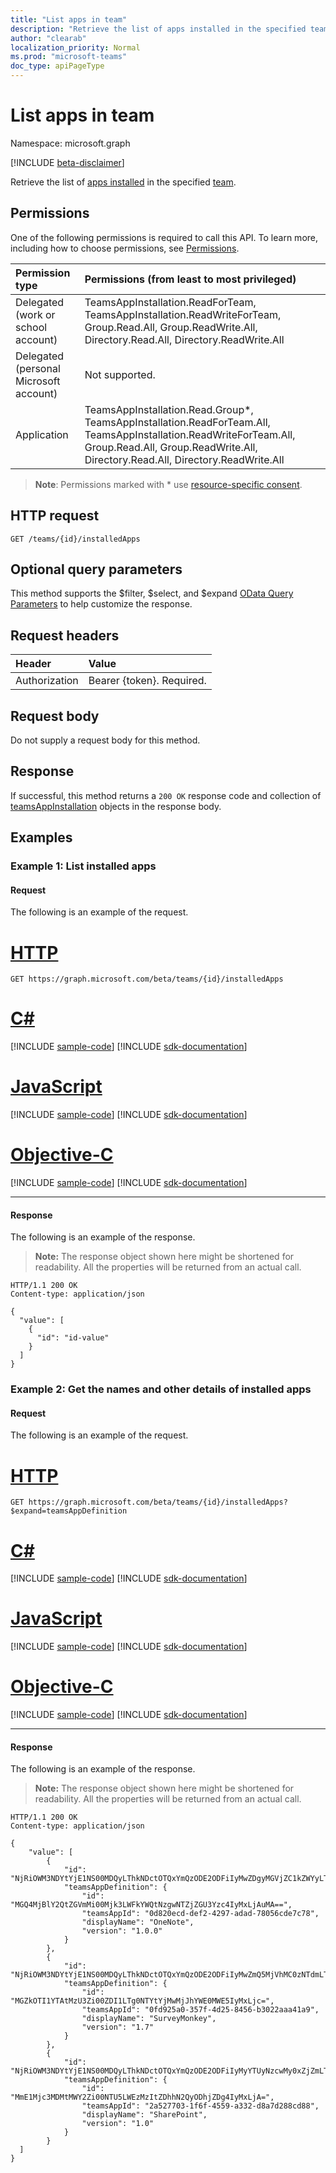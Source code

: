 ```yaml
---
title: "List apps in team"
description: "Retrieve the list of apps installed in the specified team."
author: "clearab"
localization_priority: Normal
ms.prod: "microsoft-teams"
doc_type: apiPageType
---
```


# List apps in team

Namespace: microsoft.graph

[!INCLUDE [beta-disclaimer](../../includes/beta-disclaimer.md)]

Retrieve the list of [apps installed](../resources/teamsappinstallation.md) in the specified [team](../resources/team.md).

## Permissions

One of the following permissions is required to call this API. To learn more, including how to choose permissions, see [Permissions](/graph/permissions-reference).

|Permission type      | Permissions (from least to most privileged)              |
|:--------------------|:---------------------------------------------------------|
|Delegated (work or school account) | TeamsAppInstallation.ReadForTeam, TeamsAppInstallation.ReadWriteForTeam, Group.Read.All, Group.ReadWrite.All, Directory.Read.All, Directory.ReadWrite.All |
|Delegated (personal Microsoft account) | Not supported.    |
|Application | TeamsAppInstallation.Read.Group*, TeamsAppInstallation.ReadForTeam.All, TeamsAppInstallation.ReadWriteForTeam.All, Group.Read.All, Group.ReadWrite.All, Directory.Read.All, Directory.ReadWrite.All |

> **Note**: Permissions marked with * use [resource-specific consent]( https://aka.ms/teams-rsc).

## HTTP request

<!-- { "blockType": "ignored" } -->

```http
GET /teams/{id}/installedApps
```

## Optional query parameters

This method supports the $filter, $select, and $expand [OData Query Parameters](/graph/query-parameters) to help customize the response.

## Request headers

| Header       | Value |
|:---------------|:--------|
| Authorization  | Bearer {token}. Required.  |

## Request body

Do not supply a request body for this method.

## Response

If successful, this method returns a `200 OK` response code and collection of [teamsAppInstallation](../resources/teamsappinstallation.md) objects in the response body.

## Examples

### Example 1: List installed apps

#### Request

The following is an example of the request.

# [HTTP](#tab/http)
<!-- {
  "blockType": "request",
  "name": "get_installed_teams_apps"
}-->
```msgraph-interactive
GET https://graph.microsoft.com/beta/teams/{id}/installedApps
```

# [C#](#tab/csharp)
[!INCLUDE [sample-code](../includes/snippets/csharp/get-installed-teams-apps-csharp-snippets.md)]
[!INCLUDE [sdk-documentation](../includes/snippets/snippets-sdk-documentation-link.md)]

# [JavaScript](#tab/javascript)
[!INCLUDE [sample-code](../includes/snippets/javascript/get-installed-teams-apps-javascript-snippets.md)]
[!INCLUDE [sdk-documentation](../includes/snippets/snippets-sdk-documentation-link.md)]

# [Objective-C](#tab/objc)
[!INCLUDE [sample-code](../includes/snippets/objc/get-installed-teams-apps-objc-snippets.md)]
[!INCLUDE [sdk-documentation](../includes/snippets/snippets-sdk-documentation-link.md)]

---

#### Response

The following is an example of the response.
>**Note:** The response object shown here might be shortened for readability. All the properties will be returned from an actual call.
<!-- {
  "blockType": "response",
  "name": "get_installed_teams_apps",
  "truncated": true,
  "@odata.type": "microsoft.graph.teamsAppInstallation",
  "isCollection": true
} -->

```http
HTTP/1.1 200 OK
Content-type: application/json

{
  "value": [
    {
      "id": "id-value"
    }
  ]
}
```

### Example 2: Get the names and other details of installed apps

#### Request

The following is an example of the request.

# [HTTP](#tab/http)
<!-- {
  "blockType": "request",
  "name": "get_installed_teams_apps_expand"
}-->

```msgraph-interactive
GET https://graph.microsoft.com/beta/teams/{id}/installedApps?$expand=teamsAppDefinition
```
# [C#](#tab/csharp)
[!INCLUDE [sample-code](../includes/snippets/csharp/get-installed-teams-apps-expand-csharp-snippets.md)]
[!INCLUDE [sdk-documentation](../includes/snippets/snippets-sdk-documentation-link.md)]

# [JavaScript](#tab/javascript)
[!INCLUDE [sample-code](../includes/snippets/javascript/get-installed-teams-apps-expand-javascript-snippets.md)]
[!INCLUDE [sdk-documentation](../includes/snippets/snippets-sdk-documentation-link.md)]

# [Objective-C](#tab/objc)
[!INCLUDE [sample-code](../includes/snippets/objc/get-installed-teams-apps-expand-objc-snippets.md)]
[!INCLUDE [sdk-documentation](../includes/snippets/snippets-sdk-documentation-link.md)]

---


#### Response

The following is an example of the response.

>**Note:** The response object shown here might be shortened for readability. All the properties will be returned from an actual call.
<!-- {
  "blockType": "response",
  "name": "get_installed_teams_apps_expand",
  "truncated": true,
  "@odata.type": "microsoft.graph.teamsAppInstallation",
  "isCollection": true
} -->

```http
HTTP/1.1 200 OK
Content-type: application/json

{
    "value": [
        {
            "id": "NjRiOWM3NDYtYjE1NS00MDQyLThkNDctOTQxYmQzODE2ODFiIyMwZDgyMGVjZC1kZWYyLTQyOTctYWRhZC03ODA1NmNkZTdjNzg=",
            "teamsAppDefinition": {
                "id": "MGQ4MjBlY2QtZGVmMi00Mjk3LWFkYWQtNzgwNTZjZGU3Yzc4IyMxLjAuMA==",
                "teamsAppId": "0d820ecd-def2-4297-adad-78056cde7c78",
                "displayName": "OneNote",
                "version": "1.0.0"
            }
        },
        {
            "id": "NjRiOWM3NDYtYjE1NS00MDQyLThkNDctOTQxYmQzODE2ODFiIyMwZmQ5MjVhMC0zNTdmLTRkMjUtODQ1Ni1iMzAyMmFhYTQxYTk=",
            "teamsAppDefinition": {
                "id": "MGZkOTI1YTAtMzU3Zi00ZDI1LTg0NTYtYjMwMjJhYWE0MWE5IyMxLjc=",
                "teamsAppId": "0fd925a0-357f-4d25-8456-b3022aaa41a9",
                "displayName": "SurveyMonkey",
                "version": "1.7"
            }
        },
        {
            "id": "NjRiOWM3NDYtYjE1NS00MDQyLThkNDctOTQxYmQzODE2ODFiIyMyYTUyNzcwMy0xZjZmLTQ1NTktYTMzMi1kOGE3ZDI4OGNkODg=",
            "teamsAppDefinition": {
                "id": "MmE1Mjc3MDMtMWY2Zi00NTU5LWEzMzItZDhhN2QyODhjZDg4IyMxLjA=",
                "teamsAppId": "2a527703-1f6f-4559-a332-d8a7d288cd88",
                "displayName": "SharePoint",
                "version": "1.0"
            }
        }
  ]
}
```

<!-- uuid: 8fcb5dbc-d5aa-4681-8e31-b001d5168d79
2015-10-25 14:57:30 UTC -->
<!--
{
  "type": "#page.annotation",
  "description": "List owners",
  "keywords": "",
  "section": "documentation",
  "tocPath": "",
  "suppressions": [
  ]
}
-->


